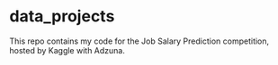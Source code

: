 data_projects
=============


This repo contains my code for the Job Salary Prediction competition, hosted by Kaggle with Adzuna.

